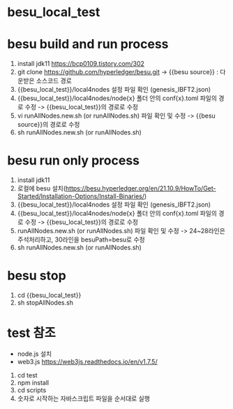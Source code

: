 # besu_local_test

# besu build and run process
1. install jdk11 https://bcp0109.tistory.com/302
2. git clone https://github.com/hyperledger/besu.git -> {{besu source}} : 다운받은 소스코드 경로 
3. {{besu_local_test}}/local4nodes 설정 파일 확인 (genesis_IBFT2.json)
4. {{besu_local_test}}/local4nodes/node{x} 폴더 안의 conf{x}.toml 파일의 경로 수정 -> {{besu_local_test}}의 경로로 수정
5. vi runAllNodes.new.sh (or runAllNodes.sh) 파일 확인 및 수정 -> {{besu source}}의 경로로 수정 
6. sh runAllNodes.new.sh (or runAllNodes.sh)

# besu run only process
1. install jdk11
2. 로컬에 besu 설치(https://besu.hyperledger.org/en/21.10.9/HowTo/Get-Started/Installation-Options/Install-Binaries/)
3. {{besu_local_test}}/local4nodes 설정 파일 확인 (genesis_IBFT2.json)
4. {{besu_local_test}}/local4nodes/node{x} 폴더 안의 conf{x}.toml 파일의 경로 수정 -> {{besu_local_test}}의 경로로 수정
5. runAllNodes.new.sh (or runAllNodes.sh) 파일 확인 및 수정 -> 24~28라인은 주석처리하고, 30라인을 besuPath=besu로 수정
6. sh runAllNodes.new.sh (or runAllNodes.sh)

# besu stop
1. cd {{besu_local_test}}
1. sh stopAllNodes.sh

# test 참조
- node.js 설치
- web3.js https://web3js.readthedocs.io/en/v1.7.5/
1. cd test
2. npm install
3. cd scripts
4. 숫자로 시작하는 자바스크립트 파일을 순서대로 실행

